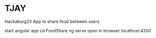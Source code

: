 # TJAY
Hackaburg23 App to share food between users



start angular app
cd FoodShare
ng serve
open in browser localhost:4200